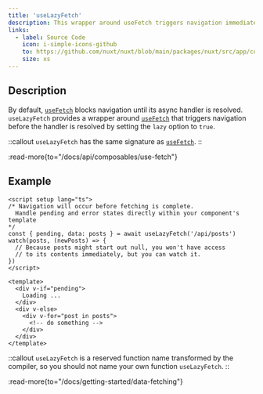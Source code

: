 ```yaml
---
title: 'useLazyFetch'
description: This wrapper around useFetch triggers navigation immediately.
links:
  - label: Source Code
    icon: i-simple-icons-github
    to: https://github.com/nuxt/nuxt/blob/main/packages/nuxt/src/app/composables/fetch.ts
    size: xs
---
```


## Description

By default, [`useFetch`](/docs/api/composables/use-fetch) blocks navigation until its async handler is resolved. `useLazyFetch` provides a wrapper around [`useFetch`](/docs/api/composables/use-fetch) that triggers navigation before the handler is resolved by setting the `lazy` option to `true`.

::callout
`useLazyFetch` has the same signature as [`useFetch`](/docs/api/composables/use-fetch).
::

:read-more{to="/docs/api/composables/use-fetch"}

## Example

```vue [pages/index.vue]
<script setup lang="ts">
/* Navigation will occur before fetching is complete.
  Handle pending and error states directly within your component's template
*/
const { pending, data: posts } = await useLazyFetch('/api/posts')
watch(posts, (newPosts) => {
  // Because posts might start out null, you won't have access
  // to its contents immediately, but you can watch it.
})
</script>

<template>
  <div v-if="pending">
    Loading ...
  </div>
  <div v-else>
    <div v-for="post in posts">
      <!-- do something -->
    </div>
  </div>
</template>
```

::callout
`useLazyFetch` is a reserved function name transformed by the compiler, so you should not name your own function `useLazyFetch`.
::

:read-more{to="/docs/getting-started/data-fetching"}
